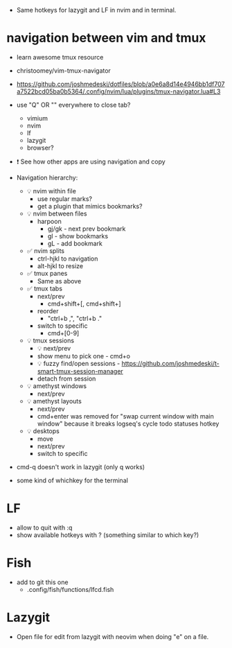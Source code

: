- Same hotkeys for lazygit and LF in nvim and in terminal.


# navigation between vim and tmux

- learn awesome tmux resource

- christoomey/vim-tmux-navigator
- https://github.com/joshmedeski/dotfiles/blob/a0e6a8d14e4946bb1df707a7522bcd05ba0b5364/.config/nvim/lua/plugins/tmux-navigator.lua#L3

- use "Q" OR "<Cmd-Q>" everywhere to close tab?
  - vimium
  - nvim
  - lf
  - lazygit
  - browser?

- ❗ See how other apps are using navigation and copy
- Navigation hierarchy:
  - 💡 nvim within file
    - use regular marks?
    - get a plugin that mimics bookmarks?
  - 💡 nvim between files
    - harpoon
      - gj/gk - next prev bookmark
      - gl - show bookmarks
      - gL - add bookmark
  - ✅ nvim splits
    - ctrl-hjkl to navigation
    - alt-hjkl to resize
  - ✅ tmux panes
    - Same as above
  - ✅ tmux tabs
    - next/prev
      - cmd+shift+[, cmd+shift+]
    - reorder 
      - "ctrl+b ,", "ctrl+b ."
    - switch to specific
      - cmd+[0-9]
  - 💡 tmux sessions
    - 💡 next/prev
    - show menu to pick one - cmd+o
    - 💡 fuzzy find/open sessions - https://github.com/joshmedeski/t-smart-tmux-session-manager
    - detach from session
  - 💡 amethyst windows
    - next/prev
  - 💡 amethyst layouts
    - next/prev
    - cmd+enter was removed for "swap current window with main window" because it breaks logseq's cycle todo statuses hotkey
  - 💡 desktops
    - move
    - next/prev
    - switch to specific

- cmd-q doesn't work in lazygit (only q works)

- some kind of whichkey for the terminal


# LF
- allow to quit with :q
- show available hotkeys with ? (something similar to which key?)

# Fish
- add to git this one 
  - .config/fish/functions/lfcd.fish

# Lazygit
- Open file for edit from lazygit with neovim when doing "e" on a file.

